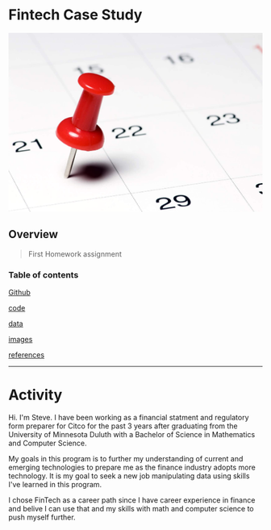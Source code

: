 # Fintech Case Study

![Screenshot](./image.jpg)

## Overview

> First Homework assignment

### Table of contents

[Github](https://github.com)

[code](./code)

[data](./data)

[images](./images)

[references](./references)

---

# Activity

Hi. I'm Steve. I have been working as a financial statment and regulatory form preparer for Citco for the past 3 years after graduating from the University of Minnesota Duluth with a Bachelor of Science in Mathematics and Computer Science.

My goals in this program is to further my understanding of current and emerging technologies to prepare me as the finance industry adopts more technology. It is my goal to seek a new job manipulating data using skills I've learned in this program.

I chose FinTech as a career path since I have career experience in finance and belive I can use that and my skills with math and computer science to push myself further.